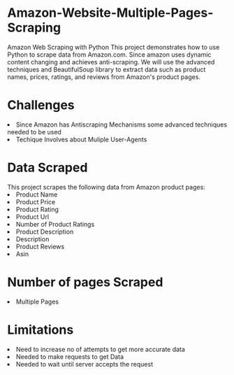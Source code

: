# Amazon-Website-Multiple-Pages-Scraping
Amazon Web Scraping with Python
This project demonstrates how to use Python to scrape data from Amazon.com. Since amazon uses dynamic content changing and achieves anti-scraping. We will use the advanced techniques and BeautifulSoup library to extract data such as product names, prices, ratings, and reviews from Amazon's product pages.

<h1>Challenges</h1>
<li>Since Amazon has Antiscraping Mechanisms some advanced techniques needed to be used</li>
<li>Techique Involves about Muliple User-Agents</li>
<h1>Data Scraped</h1>
This project scrapes the following data from Amazon product pages:
<li>Product Name</li>
<li>Product Price</li>
<li>Product Rating</li>
<li>Product Url</li>
<li>Number of Product Ratings</li>
<li>Product Description</li>
<li>Description </li>
<li>Product Reviews </li>
<li>Asin</li>
<h1>Number of pages Scraped</h1>
<li>Multiple Pages</li>
<h1>Limitations</h1>
<li>Need to increase no of attempts to get more accurate data</li>
<li>Needed to make requests to get Data</li>
<li>Needed to wait until server accepts the request</li>
